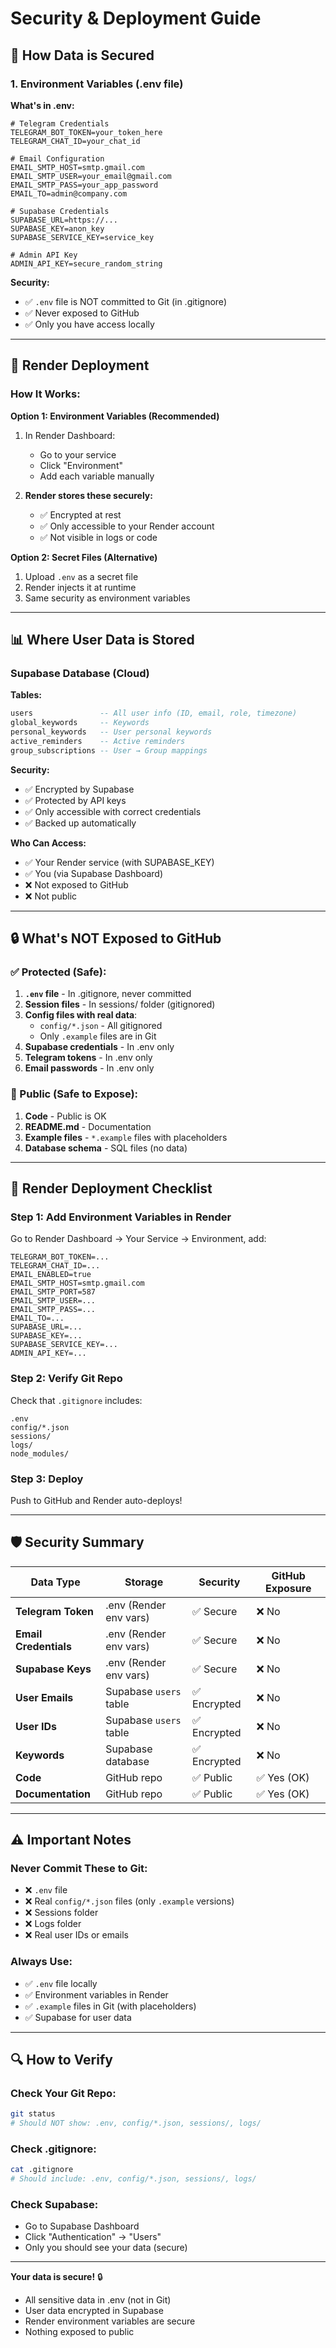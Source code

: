 # Security & Deployment Guide

## 🔐 How Data is Secured

### 1. Environment Variables (.env file)

**What's in .env:**
```env
# Telegram Credentials
TELEGRAM_BOT_TOKEN=your_token_here
TELEGRAM_CHAT_ID=your_chat_id

# Email Configuration  
EMAIL_SMTP_HOST=smtp.gmail.com
EMAIL_SMTP_USER=your_email@gmail.com
EMAIL_SMTP_PASS=your_app_password
EMAIL_TO=admin@company.com

# Supabase Credentials
SUPABASE_URL=https://...
SUPABASE_KEY=anon_key
SUPABASE_SERVICE_KEY=service_key

# Admin API Key
ADMIN_API_KEY=secure_random_string
```

**Security:**
- ✅ `.env` file is NOT committed to Git (in .gitignore)
- ✅ Never exposed to GitHub
- ✅ Only you have access locally

---

## 🚀 Render Deployment

### How It Works:

**Option 1: Environment Variables (Recommended)**

1. In Render Dashboard:
   - Go to your service
   - Click "Environment"
   - Add each variable manually

2. **Render stores these securely:**
   - ✅ Encrypted at rest
   - ✅ Only accessible to your Render account
   - ✅ Not visible in logs or code

**Option 2: Secret Files (Alternative)**

1. Upload `.env` as a secret file
2. Render injects it at runtime
3. Same security as environment variables

---

## 📊 Where User Data is Stored

### Supabase Database (Cloud)

**Tables:**
```sql
users               -- All user info (ID, email, role, timezone)
global_keywords     -- Keywords
personal_keywords   -- User personal keywords
active_reminders    -- Active reminders
group_subscriptions -- User → Group mappings
```

**Security:**
- ✅ Encrypted by Supabase
- ✅ Protected by API keys
- ✅ Only accessible with correct credentials
- ✅ Backed up automatically

**Who Can Access:**
- ✅ Your Render service (with SUPABASE_KEY)
- ✅ You (via Supabase Dashboard)
- ❌ Not exposed to GitHub
- ❌ Not public

---

## 🔒 What's NOT Exposed to GitHub

### ✅ Protected (Safe):

1. **`.env` file** - In .gitignore, never committed
2. **Session files** - In sessions/ folder (gitignored)
3. **Config files with real data**:
   - `config/*.json` - All gitignored
   - Only `.example` files are in Git
4. **Supabase credentials** - In .env only
5. **Telegram tokens** - In .env only
6. **Email passwords** - In .env only

### 📝 Public (Safe to Expose):

1. **Code** - Public is OK
2. **README.md** - Documentation
3. **Example files** - `*.example` files with placeholders
4. **Database schema** - SQL files (no data)

---

## 🎯 Render Deployment Checklist

### Step 1: Add Environment Variables in Render

Go to Render Dashboard → Your Service → Environment, add:

```
TELEGRAM_BOT_TOKEN=...
TELEGRAM_CHAT_ID=...
EMAIL_ENABLED=true
EMAIL_SMTP_HOST=smtp.gmail.com
EMAIL_SMTP_PORT=587
EMAIL_SMTP_USER=...
EMAIL_SMTP_PASS=...
EMAIL_TO=...
SUPABASE_URL=...
SUPABASE_KEY=...
SUPABASE_SERVICE_KEY=...
ADMIN_API_KEY=...
```

### Step 2: Verify Git Repo

Check that `.gitignore` includes:
```
.env
config/*.json
sessions/
logs/
node_modules/
```

### Step 3: Deploy

Push to GitHub and Render auto-deploys!

---

## 🛡️ Security Summary

| Data Type | Storage | Security | GitHub Exposure |
|-----------|---------|----------|-----------------|
| **Telegram Token** | .env (Render env vars) | ✅ Secure | ❌ No |
| **Email Credentials** | .env (Render env vars) | ✅ Secure | ❌ No |
| **Supabase Keys** | .env (Render env vars) | ✅ Secure | ❌ No |
| **User Emails** | Supabase `users` table | ✅ Encrypted | ❌ No |
| **User IDs** | Supabase `users` table | ✅ Encrypted | ❌ No |
| **Keywords** | Supabase database | ✅ Encrypted | ❌ No |
| **Code** | GitHub repo | ✅ Public | ✅ Yes (OK) |
| **Documentation** | GitHub repo | ✅ Public | ✅ Yes (OK) |

---

## ⚠️ Important Notes

### Never Commit These to Git:
- ❌ `.env` file
- ❌ Real `config/*.json` files (only `.example` versions)
- ❌ Sessions folder
- ❌ Logs folder
- ❌ Real user IDs or emails

### Always Use:
- ✅ `.env` file locally
- ✅ Environment variables in Render
- ✅ `.example` files in Git (with placeholders)
- ✅ Supabase for user data

---

## 🔍 How to Verify

### Check Your Git Repo:
```bash
git status
# Should NOT show: .env, config/*.json, sessions/, logs/
```

### Check .gitignore:
```bash
cat .gitignore
# Should include: .env, config/*.json, sessions/, logs/
```

### Check Supabase:
- Go to Supabase Dashboard
- Click "Authentication" → "Users"
- Only you should see your data (secure)

---

**Your data is secure!** 🔒

- All sensitive data in .env (not in Git)
- User data encrypted in Supabase
- Render environment variables are secure
- Nothing exposed to public

